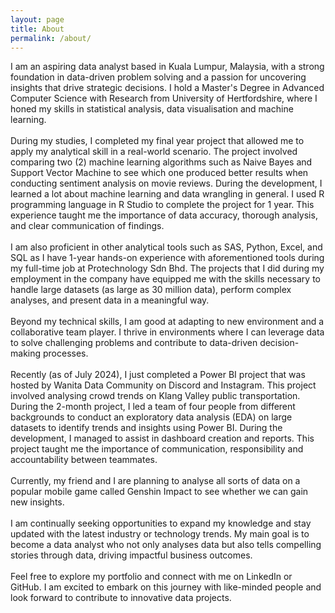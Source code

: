 ```yaml
---
layout: page
title: About
permalink: /about/
---
```


I am an aspiring data analyst based in Kuala Lumpur, Malaysia, with a strong foundation in data-driven problem solving and a passion for uncovering insights that drive strategic decisions. I hold a Master's Degree in Advanced Computer Science with Research from University of Hertfordshire, where I honed my skills in statistical analysis, data visualisation and machine learning. 
</br></br>
During my studies, I completed my final year project that allowed me to apply my analytical skill in a real-world scenario. The project involved comparing two (2) machine learning algorithms such as Naive Bayes and Support Vector Machine to see which one produced better results when conducting sentiment analysis on movie reviews. During the development, I learned a lot about machine learning and data wrangling in general. I used R programming language in R Studio to complete the project for 1 year. This experience taught me the importance of data accuracy, thorough analysis, and clear communication of findings.
</br></br>
I am also proficient in other analytical tools such as SAS, Python, Excel, and SQL as I have 1-year hands-on experience with aforementioned tools during my full-time job at Protechnology Sdn Bhd. The projects that I did during my employment in the company have equipped me with the skills necessary to handle large datasets (as large as 30 million data), perform complex analyses, and present data in a meaningful way.
</br></br>
Beyond my technical skills, I am good at adapting to new environment and a collaborative team player. I thrive in environments where I can leverage data to solve challenging problems and contribute to data-driven decision-making processes. 
</br></br>
Recently (as of July 2024), I just completed a Power BI project that was hosted by Wanita Data Community on Discord and Instagram. This project involved analysing crowd trends on Klang Valley public transportation. During the 2-month project, I led a team of four people from different backgrounds to conduct an exploratory data analysis (EDA) on large datasets to identify trends and insights using Power BI. During the development, I managed to assist in dashboard creation and reports. This project taught me the importance of communication, responsibility and accountability between teammates. 
</br></br>
Currently, my friend and I are planning to analyse all sorts of data on a popular mobile game called Genshin Impact to see whether we can gain new insights.  
</br>
I am continually seeking opportunities to expand my knowledge and stay updated with the latest industry or technology trends. My main goal is to become a data analyst who not only analyses data but also tells compelling stories through data, driving impactful business outcomes. 
</br></br>
Feel free to explore my portfolio and connect with me on LinkedIn or GitHub. I am excited to embark on this journey with like-minded people and look forward to contribute to innovative data projects. 


